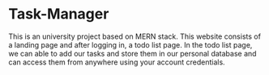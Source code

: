 # Task-Manager
 
This is an university project based on MERN stack. This website consists of a landing page and after logging in, a todo list page. In the todo list page, we can able to add our tasks and store them in our personal database and can access them from anywhere using your account credentials.
